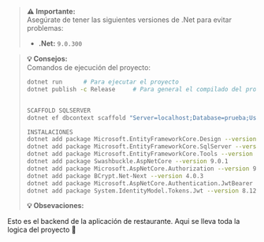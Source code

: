> **⚠️ Importante:**  
> Asegúrate de tener las siguientes versiones de .Net para evitar problemas:
>
> - **.Net:** `9.0.300`

> **💡 Consejos:**  
> Comandos de ejecución del proyecto:
>
> ```sh
> dotnet run      # Para ejecutar el proyecto
> dotnet publish -c Release     # Para general el compilado del proyecto
>
>
> SCAFFOLD SQLSERVER
> dotnet ef dbcontext scaffold "Server=localhost;Database=prueba;User Id=sa;Password=Junior177!;TrustServerCertificate=True;" Microsoft.EntityFrameworkCore.SqlServer -o Models -c proyectoDbContext -f --use-database-names
>
> INSTALACIONES
> dotnet add package Microsoft.EntityFrameworkCore.Design --version 9.0.6
> dotnet add package Microsoft.EntityFrameworkCore.SqlServer --version 9.0.6
> dotnet add package Microsoft.EntityFrameworkCore.Tools --version 9.0.6
> dotnet add package Swashbuckle.AspNetCore --version 9.0.1
> dotnet add package Microsoft.AspNetCore.Authorization --version 9.0.6
> dotnet add package BCrypt.Net-Next --version 4.0.3
> dotnet add package Microsoft.AspNetCore.Authentication.JwtBearer --version 9.0.6
> dotnet add package System.IdentityModel.Tokens.Jwt --version 8.12.0
> ```
>
> **💡 Obsevaciones:**

Esto es el backend de la aplicación de restaurante. Aqui se lleva toda la logica del proyecto 🚀
